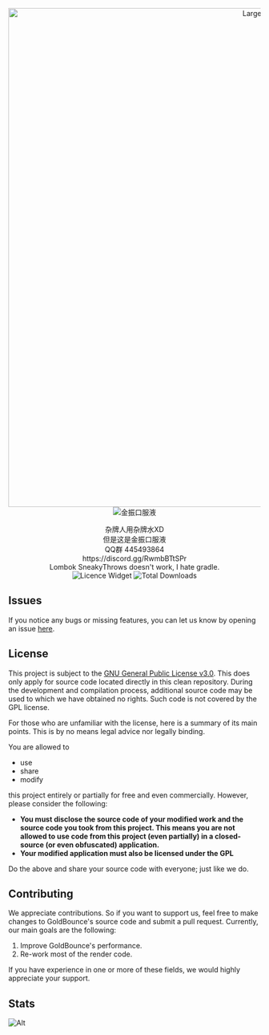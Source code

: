 <div align="center">
  <p>
      <img width="995" src="./src/main/resources/assets/minecraft/liquidbounce/logo_large.png" alt="Large Logo">
      <img src="https://image.jianke.com/suo/mall/product/202204/b8e2c46e4ef74709853c1c7f5dcbe84e!320x320.jpg" alt="金振口服液">
  </p>
  杂牌人用杂牌水XD
  <br>
  但是这是金振口服液
  <br>
  QQ群 445493864
  <br>
  https://discord.gg/RwmbBTtSPr
  <br>
  Lombok SneakyThrows doesn't work, I hate gradle.
  <br>
  <img src="https://img.shields.io/github/license/bzym2/GoldBounce" alt="Licence Widget">
  <img src="https://img.shields.io/github/downloads/bzym2/GoldBounce/total" alt="Total Downloads">
</div>

## Issues

If you notice any bugs or missing features, you can let us know by opening an
issue [here](https://github.com/CCBlueX/GoldBounce/issues).

## License

This project is subject to the [GNU General Public License v3.0](LICENSE). This does
only apply for source code located directly in this clean repository. During the
development and compilation process, additional source code may be used to which we
have obtained no rights. Such code is not covered by the GPL license.

For those who are unfamiliar with the license, here is a summary of its main points.
This is by no means legal advice nor legally binding.

You are allowed to

- use
- share
- modify

this project entirely or partially for free and even commercially. However, please
consider the following:

- **You must disclose the source code of your modified work and the source code you
  took from this project. This means you are not allowed to use code from this
  project (even partially) in a closed-source (or even obfuscated) application.**
- **Your modified application must also be licensed under the GPL**

Do the above and share your source code with everyone; just like we do.

## Contributing

We appreciate contributions. So if you want to support us, feel free to make changes
to GoldBounce's source code and submit a pull request. Currently, our main goals are
the following:

1. Improve GoldBounce's performance.
2. Re-work most of the render code.

If you have experience in one or more of these fields, we would highly appreciate
your support.

## Stats

![Alt](https://repobeats.axiom.co/api/embed/53729ed6bb212df58c4c77544254d2c443053ad6.svg "Repobeats analytics image")
